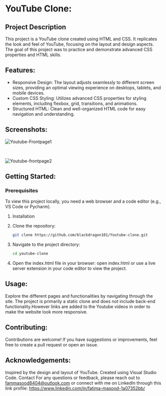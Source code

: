 # YouTube Clone:

## Project Description
This project is a YouTube clone created using HTML and CSS. It replicates the look and feel of YouTube, focusing on the layout and design aspects. The goal of this project was to practice and demonstrate advanced CSS properties and HTML skills.

## Features:
- Responsive Design: The layout adjusts seamlessly to different screen sizes, providing an optimal viewing experience on desktops, tablets, and mobile devices.
- Custom CSS Styling: Utilizes advanced CSS properties for styling elements, including flexbox, grid, transitions, and animations.
- Structured HTML: Clean and well-organized HTML code for easy navigation and understanding.

## Screenshots:
![Youtube-Frontpage1](https://github.com/user-attachments/assets/e933fe55-20b9-4ea5-aaae-9fdc3ebfa67a)


<br>


![Youtube-frontpage2](https://github.com/user-attachments/assets/e706fdd4-adda-4082-a5fe-ac0774668232)



## Getting Started:

### Prerequisites
To view this project locally, you need a web browser and a code editor (e.g., VS Code or Pycharm).

1) Installation
   
2) Clone the repository:
   ```bash
   git clone https://github.com/blackdragon101/Youtube-clone.git


3) Navigate to the project directory:
   ```bash
   cd youtube-clone

4) Open the index.html file in your browser:
open index.html
or use a live server extension in your code editor to view the project.


## Usage:
Explore the different pages and functionalities by navigating through the site. The project is primarily a static clone and does not include back-end functionality.However links are added to the Youtube videos in order to make the website look more responsive.

## Contributing:
Contributions are welcome! If you have suggestions or improvements, feel free to create a pull request or open an issue.

## Acknowledgements:
Inspired by the design and layout of YouTube.
Created using Visual Studio Code.
Contact
For any questions or feedback, please reach out to fammasood8404@outlook.com or connect with me on LinkedIn through this link profile: https://www.linkedin.com/in/fatima-masood-1a07352bb/
